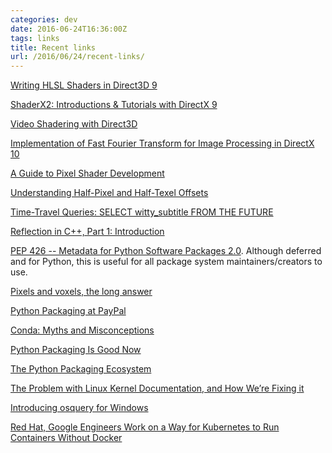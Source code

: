 ```yaml
---
categories: dev
date: 2016-06-24T16:36:00Z
tags: links
title: Recent links
url: /2016/06/24/recent-links/
---
```


[Writing HLSL Shaders in Direct3D 9](https://msdn.microsoft.com/en-us/library/windows/desktop/bb944006(v=vs.85).aspx)

[ShaderX2: Introductions & Tutorials with DirectX 9](http://www.realtimerendering.com/resources/shaderx/Introductions_and_Tutorials_with_DirectX_9.pdf)

[Video Shadering with Direct3D](http://www.codeproject.com/Articles/207642/Video-Shadering-with-Direct-D)

[Implementation of Fast Fourier Transform for Image Processing in DirectX 10](http://www.gamasutra.com/view/feature/3993/sponsored_feature_implementation_.php?print=1)

[A Guide to Pixel Shader Development](http://www.create-games.com/article.asp?id=2275)

[Understanding Half-Pixel and Half-Texel Offsets](http://drilian.com/2008/11/25/understanding-half-pixel-and-half-texel-offsets/)

[Time-Travel Queries: SELECT witty_subtitle FROM THE FUTURE](https://www.cockroachlabs.com/blog/time-travel-queries-select-witty_subtitle-the_future/)

[Reflection in C++, Part 1: Introduction](http://donw.io/post/reflection-cpp-1/)

[PEP 426 -- Metadata for Python Software Packages 2.0](https://www.python.org/dev/peps/pep-0426/). Although deferred and for Python, this is useful for all package system maintainers/creators to use.

[Pixels and voxels, the long answer](https://medium.com/retronator-magazine/pixels-and-voxels-the-long-answer-5889ecc18190)

[Python Packaging at PayPal](https://www.paypal-engineering.com/2016/09/07/python-packaging-at-paypal/)

[Conda: Myths and Misconceptions](https://jakevdp.github.io/blog/2016/08/25/conda-myths-and-misconceptions/)

[Python Packaging Is Good Now](https://glyph.twistedmatrix.com/2016/08/python-packaging.html)

[The Python Packaging Ecosystem](http://www.curiousefficiency.org/posts/2016/09/python-packaging-ecosystem.html)

[The Problem with Linux Kernel Documentation, and How We’re Fixing it](https://blogs.s-osg.org/problem-linux-kernel-documentation-fixing/)

[Introducing osquery for Windows](https://m.facebook.com/notes/protect-the-graph/introducing-osquery-for-windows/1775110322729111/)

[Red Hat, Google Engineers Work on a Way for Kubernetes to Run Containers Without Docker](http://thenewstack.io/oci-building-way-kubernetes-run-containers-without-docker/)
